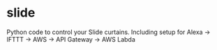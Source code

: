 # slide
Python code to control your Slide curtains. Including setup for Alexa -> IFTTT -> AWS -> API Gateway -> AWS Labda

